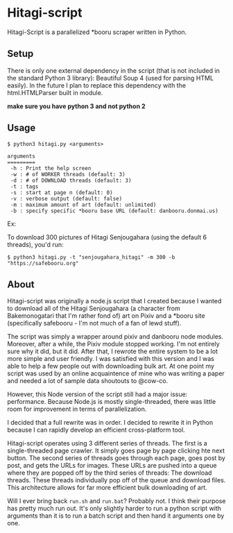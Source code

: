 # Hitagi-script

Hitagi-Script is a parallelized *booru scraper written in Python.

## Setup
There is only one external dependency in the script (that is not included in the standard Python 3 library): Beautiful Soup 4 (used for parsing HTML easily). In the future I plan to replace this dependency with the html.HTMLParser built in module.

**make sure you have python 3 and not python 2**


## Usage

`$ python3 hitagi.py <arguments>`

```
arguments
=========
 -h : Print the help screen
 -w : # of WORKER threads (default: 3)
 -d : # of DOWNLOAD threads (default: 3)
 -t : tags
 -s : start at page n (default: 0)
 -v : verbose output (default: false)
 -m : maximum amount of art (default: unlimited)
 -b : specify specific *booru base URL (default: danbooru.donmai.us)
```

Ex:

To download 300 pictures of Hitagi Senjougahara (using the default 6 threads), you'd run:

`$ python3 hitagi.py -t "senjougahara_hitagi" -m 300 -b "https://safebooru.org"`

## About
Hitagi-script was originally a node.js script that I created because I wanted to download all of the Hitagi Senjougahara (a character from Bakemonogatari that I'm rather fond of) art on Pixiv and a *booru site (specifically safebooru - I'm not much of a fan of lewd stuff).

The script was simply a wrapper around pixiv and danbooru node modules. Moreover, after a while, the Pixiv module stopped working. I'm not entirely sure why it did, but it did. After that, I rewrote the entire system to be a lot more simple and user friendly. I was satisfied with this version and I was able to help a few people out with downloading bulk art. At one point my script was used by an online acquaintence of mine who was writing a paper and needed a lot of sample data shoutouts to @cow-co.

However, this Node version of the script still had a major issue: performance. Because Node.js is mostly single-threaded, there was little room for improvement in terms of parallelization.

I decided that a full rewrite was in order. I decided to rewrite it in Python because I can rapidly develop an efficient cross-platform tool.

Hitagi-script operates using 3 different series of threads. The first is a single-threaded page crawler. It simply goes page by page clicking hte next button. The second series of threads goes through each page, goes post by post, and gets the URLs for images. These URLs are pushed into a queue where they are popped off by the third series of threads: The download threads. These threads individually pop off of the queue and download files. This architecture allows for far more efficient bulk downloading of art.

Will I ever bring back `run.sh` and `run.bat`? Probably not. I think their purpose has pretty much run out. It's only slightly harder to run a python script with arguments than it is to run a batch script and then hand it arguments one by one.